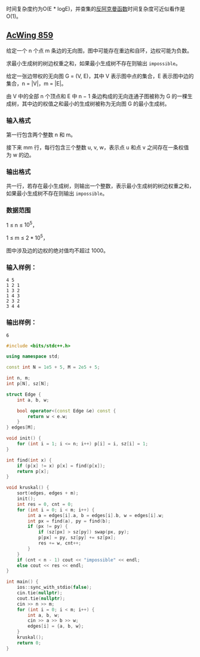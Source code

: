 时间复杂度约为O(E * logE)，并查集的[反阿克曼函数](https://en.wikipedia.org/wiki/Ackermann_function)时间复杂度可近似看作是O(1)。

## [AcWing 859](https://www.acwing.com/problem/content/861/)

给定一个 n 个点 m 条边的无向图，图中可能存在重边和自环，边权可能为负数。

求最小生成树的树边权重之和，如果最小生成树不存在则输出 `impossible`。

给定一张边带权的无向图 G = (V, E)，其中 V 表示图中点的集合，E 表示图中边的集合，n = |V|，m = |E|。

由 V 中的全部 n 个顶点和 E 中 n − 1 条边构成的无向连通子图被称为 G 的一棵生成树，其中边的权值之和最小的生成树被称为无向图 G 的最小生成树。

### **输入格式**

第一行包含两个整数 n 和 m。

接下来 mm 行，每行包含三个整数 u, v, w，表示点 u 和点 v 之间存在一条权值为 w 的边。

### **输出格式**

共一行，若存在最小生成树，则输出一个整数，表示最小生成树的树边权重之和，如果最小生成树不存在则输出 `impossible`。

### **数据范围**

1 ≤ n ≤ $10^5$，

1 ≤ m ≤ $2 * 10^5$，

图中涉及边的边权的绝对值均不超过 1000。

### **输入样例：**

```
4 5
1 2 1
1 3 2
1 4 3
2 3 2
3 4 4
```

### **输出样例：**

```
6
```

```cpp
#include <bits/stdc++.h>

using namespace std;

const int N = 1e5 + 5, M = 2e5 + 5;

int n, m;
int p[N], sz[N];

struct Edge {
    int a, b, w;

    bool operator<(const Edge &e) const {
        return w < e.w;
    }
} edges[M];

void init() {
    for (int i = 1; i <= n; i++) p[i] = i, sz[i] = 1;
}

int find(int x) {
    if (p[x] != x) p[x] = find(p[x]);
    return p[x];
}

void kruskal() {
    sort(edges, edges + m);
    init();
    int res = 0, cnt = 0;
    for (int i = 0; i < m; i++) {
        int a = edges[i].a, b = edges[i].b, w = edges[i].w;
        int px = find(a), py = find(b);
        if (px != py) {
            if (sz[px] > sz[py]) swap(px, py);
            p[px] = py, sz[py] += sz[px];
            res += w, cnt++;
        }
    }
    if (cnt < n - 1) cout << "impossible" << endl;
    else cout << res << endl;
}

int main() {
    ios::sync_with_stdio(false);
    cin.tie(nullptr);
    cout.tie(nullptr);
    cin >> n >> m;
    for (int i = 0; i < m; i++) {
        int a, b, w;
        cin >> a >> b >> w;
        edges[i] = {a, b, w};
    }
    kruskal();
    return 0;
}
```
